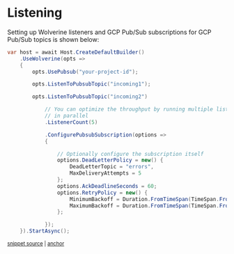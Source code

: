 # Listening

Setting up Wolverine listeners and GCP Pub/Sub subscriptions for GCP Pub/Sub topics is shown below:

<!-- snippet: sample_listen_to_pubsub_topic -->
<a id='snippet-sample_listen_to_pubsub_topic'></a>
```cs
var host = await Host.CreateDefaultBuilder()
    .UseWolverine(opts =>
    {
        opts.UsePubsub("your-project-id");

        opts.ListenToPubsubTopic("incoming1");

        opts.ListenToPubsubTopic("incoming2")

            // You can optimize the throughput by running multiple listeners
            // in parallel
            .ListenerCount(5)

            .ConfigurePubsubSubscription(options =>
            {

                // Optionally configure the subscription itself
                options.DeadLetterPolicy = new() {
                    DeadLetterTopic = "errors",
                    MaxDeliveryAttempts = 5
                };
                options.AckDeadlineSeconds = 60;
                options.RetryPolicy = new() {
                    MinimumBackoff = Duration.FromTimeSpan(TimeSpan.FromSeconds(1)),
                    MaximumBackoff = Duration.FromTimeSpan(TimeSpan.FromSeconds(10))
                };

            });
    }).StartAsync();
```
<sup><a href='https://github.com/JasperFx/wolverine/blob/main/src/Transports/GCP/Wolverine.Pubsub.Tests/DocumentationSamples.cs#L72-L100' title='Snippet source file'>snippet source</a> | <a href='#snippet-sample_listen_to_pubsub_topic' title='Start of snippet'>anchor</a></sup>
<!-- endSnippet -->
